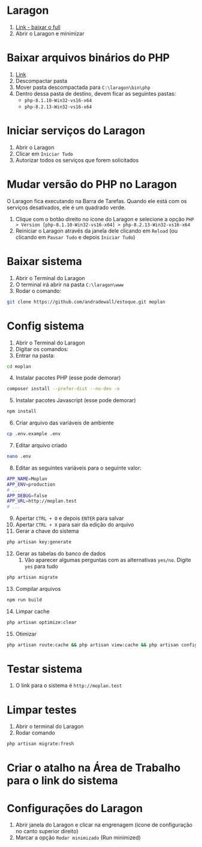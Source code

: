 # Laragon
1. [Link - baixar o full](https://laragon.org/download/index.html)
2. Abrir o Laragon e minimizar

# Baixar  arquivos binários do PHP
1. [Link](https://windows.php.net/downloads/releases/php-8.2.13-Win32-vs16-x64.zip)
2. Descompactar pasta
3. Mover pasta descompactada para `C:\laragon\bin\php`
4. Dentro dessa pasta de destino, devem ficar as seguintes pastas:
	- `php-8.1.10-Win32-vs16-x64`
	- `php-8.2.13-Win32-vs16-x64`

# Iniciar serviços do Laragon
1. Abrir o Laragon
2. Clicar em `Iniciar Tudo`
3. Autorizar todos os serviços que forem solicitados

# Mudar versão do PHP no Laragon
O Laragon fica executando na Barra de Tarefas.
Quando ele está com os serviços desativados, ele é um quadrado verde.
1. Clique com o botão direito no ícone do Laragon e selecione a opção `PHP > Version [php-8.1.10-Win32-vs16-x64] > php-8.2.13-Win32-vs16-x64`
2. Reiniciar o Laragon através da janela dele clicando em `Reload` (ou clicando em `Pausar Tudo` e depois `Iniciar Tudo`)

# Baixar sistema
1. Abrir o Terminal do Laragon
2. O terminal irá abrir na pasta `C:\laragon\www`
3. Rodar o comando:
```bash
git clone https://github.com/andradewall/estoque.git moplan
```

# Config sistema
1. Abrir o Terminal do Laragon
2. Digitar os comandos:
3. Entrar na pasta:
```bash
cd moplan
```
4. Instalar pacotes PHP (esse pode demorar)
```bash
composer install --prefer-dist --no-dev -o
```
5. Instalar pacotes Javascript (esse pode demorar)
```bash
npm install
```
6. Criar arquivo das variáveis de ambiente
```bash
cp .env.example .env
```
7. Editar arquivo criado
```bash
nano .env
```
8. Editar as seguintes variáveis para o seguinte valor:
```bash
APP_NAME=Moplan
APP_ENV=production
# ...
APP_DEBUG=false
APP_URL=http://moplan.test
# ...
```
9. Apertar `CTRL + O` e depois `ENTER` para salvar
10. Apertar `CTRL + X` para sair da edição do arquivo
11. Gerar a chave do sistema
```bash
php artisan key:generate
```
12. Gerar as tabelas do banco de dados
    1. Vão aparecer algumas perguntas com as alternativas `yes/no`. Digite `yes` para tudo
```bash
php artisan migrate
```
13. Compilar arquivos
```bash
npm run build
```
14. Limpar cache
```bash
php artisan optimize:clear
```
15. Otimizar
```bash
php artisan route:cache && php artisan view:cache && php artisan config:cache && php artisan event:cache
```
	
# Testar sistema
1. O link para o sistema é `http://moplan.test`

# Limpar testes
1. Abrir o terminal do Laragon
2. Rodar comando
```bash
php artisan migrate:fresh
```

# Criar o atalho na Área de Trabalho para o link do sistema

# Configurações do Laragon
1. Abrir janela do Laragon e clicar na engrenagem (ícone de configuração no canto superior direito)
2. Marcar a opção `Rodar minimizado` (Run minimized)
